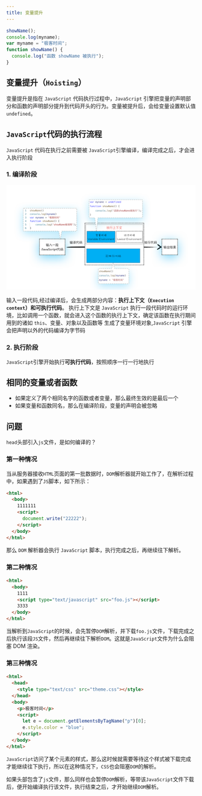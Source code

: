 ```yaml
---
title: 变量提升
---
```


```js
showName();
console.log(myname);
var myname = "极客时间";
function showName() {
  console.log("函数 showName 被执行");
}
```

## 变量提升（`Hoisting`）

变量提升是指在 `JavaScript` 代码执行过程中，`JavaScript` 引擎把变量的声明部分和函数的声明部分提升到代码开头的行为。变量被提升后，会给变量设置默认值`undefined`。

## `JavaScript`代码的执行流程

`JavaScript` 代码在执行之前需要被 `JavaScript`引擎编译，编译完成之后，才会进入执行阶段

### 1. 编译阶段

![variable-hoisting](../../.vuepress/public/special-column/browser/variable-hoisting.png)

输入一段代码,经过编译后，会生成两部分内容：**执行上下文（`Execution context`）**和**可执行代码**。
执行上下文是 `JavaScript` 执行一段代码时的运行环境，比如调用一个函数，就会进入这个函数的执行上下文，确定该函数在执行期间用到的诸如 `this`、变量、对象以及函数等
生成了变量环境对象,`JavaScript` 引擎会把声明以外的代码编译为字节码

### 2. 执行阶段

`JavaScript`引擎开始执行**可执行代码**，按照顺序一行一行地执行

## 相同的变量或者函数

- 如果定义了两个相同名字的函数或者变量，那么最终生效的是最后一个
- 如果变量和函数同名，那么在编译阶段，变量的声明会被忽略

## 问题

`head`头部引入`js`文件，是如何编译的？

### 第一种情况

当从服务器接收`HTML`页面的第一批数据时，`DOM`解析器就开始工作了，在解析过程中，如果遇到了`JS`脚本，如下所示：

```html
<html>
  <body>
    1111111
    <script>
      document.write("22222");
    </script>
  </body>
</html>
```

那么 `DOM` 解析器会执行 `JavaScript` 脚本，执行完成之后，再继续往下解析。

### 第二种情况

```html
<html>
  <body>
    1111
    <script type="text/javascript" src="foo.js"></script>
    3333
  </body>
</html>
```

当解析到`JavaScript`的时候，会先暂停`DOM`解析，并下载`foo.js`文件，下载完成之后执行该段`JS`文件，然后再继续往下解析`DOM`。这就是`JavaScript`文件为什么会阻塞 DOM 渲染。

### 第三种情况

```html
<html>
  <head>
    <style type="text/css" src="theme.css"></style>
  </head>
  <body>
    <p>极客时间</p>
    <script>
      let e = document.getElementsByTagName("p")[0];
      e.style.color = "blue";
    </script>
  </body>
</html>
```

`JavaScript`访问了某个元素的样式，那么这时候就需要等待这个样式被下载完成才能继续往下执行，所以在这种情况下，`CSS`也会阻塞`DOM`的解析。

如果头部包含了`js`文件，那么同样也会暂停`DOM`解析，等带该`JavaScript`文件下载后，便开始编译执行该文件，执行结束之后，才开始继续`DOM`解析。
